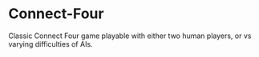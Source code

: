 # Connect-Four
Classic Connect Four game playable with either two human players, or vs varying difficulties of AIs. 
